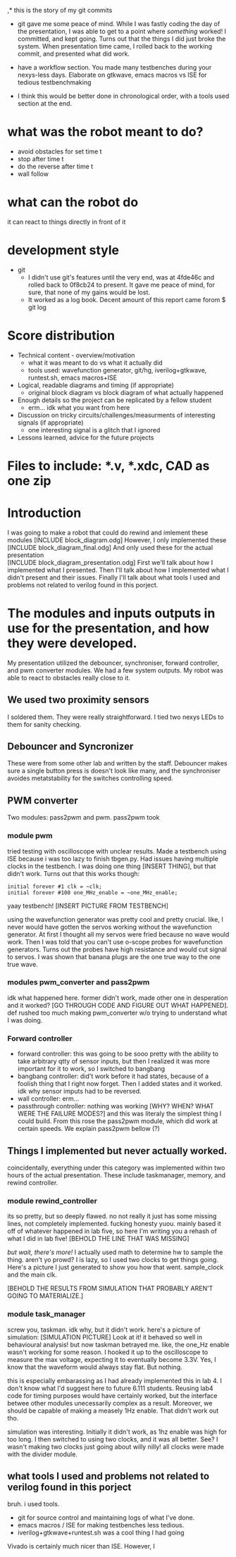 ,* this is the story of my git commits
  * git gave me some peace of mind. While I was fastly coding the day
    of the presentation, I was able to get to a point where
    *something* worked! I committed, and kept going. Turns out that
    the things I did just broke the system. When presentation time
    came, I rolled back to the working commit, and presented what did
    work.
  
* have a workflow section. You made many testbenches during your nexys-less days. Elaborate on gtkwave, emacs macros vs ISE for tedious testbenchmaking

* I think this would be better done in chronological order, with a tools used section at the end. 




# what was the robot meant to do?
* avoid obstacles for set time t
* stop after time t
* do the reverse after time t
* wall follow

# what can the robot do
it can react to things directly in front of it

# development style
* git 
  - I didn't use git's features until the very end, was at 4fde46c and
	rolled back to 0f8cb24 to present. It gave me peace of mind, for
	sure, that none of my gains would be lost.
  - It worked as a log book. Decent amount of this report came forom $ git log

# Score distribution
* Technical content - overview/motivation
  - what it was meant to do vs what it actually did
  - tools used: wavefunction generator, git/hg, iverilog+gtkwave, runtest.sh, emacs macros+ISE
* Logical, readable diagrams and timing (if appropriate)
  - original block diagram vs block diagram of what actually happened
* Enough details so the project can be replicated by a fellow student
  - erm... idk what you want from here
* Discussion on tricky circuits/challenges/measurments of interesting signals (if appropriate)
  - one interesting signal is a glitch that I ignored 
* Lessons learned, advice for the future projects


# Files to include: *.v, *.xdc, CAD as one zip


# Introduction
I was going to make a robot that could do rewind and imlement these modules 
  [INCLUDE block\_diagram.odg]
However, I only implemented these
  [INCLUDE block\_diagram_final.odg]
And only used these for the actual presentation  
  [INCLUDE block\_diagram\_presentation.odg]
First we'll talk about how I implemented what I presented. Then I'll talk about how I implemented what I didn't present and their issues. Finally I'll talk about what tools I used and problems not related to verilog found in this porject. 

# The modules and inputs outputs in use for the presentation, and how they were developed. 
My presentation utilized the debouncer, synchroniser, forward controller, and pwm converter modules. We had a few system outputs. My robot was able to react to obstacles really close to it. 

## We used two proximity sensors
I soldered them. They were really straightforward. I tied two nexys LEDs to them for sanity checking. 

## Debouncer and Syncronizer
These were from some other lab and written by the staff. Debouncer makes sure a single button press is doesn't look like many, and the synchroniser avoides metatstability for the switches controlling speed. 


## PWM converter
Two modules: pass2pwm and pwm. pass2pwm took 
### module pwm
tried testing with oscilloscope with unclear results. Made a testbench using ISE because i was too lazy to finish tbgen.py. Had issues having multiple clocks in the testbench.
I was doing one thing [INSERT THING], but that didn't work. Turns out that this works though: 
    
    initial forever #1 clk = ~clk;
	initial forever #100 one_MHz_enable = ~one_MHz_enable;
	
yaay testbench! [INSERT PICTURE FROM TESTBENCH]

using the wavefunction generator was pretty cool and pretty crucial. like, I never would have gotten the servos working without the wavefunction generator. At first I thought all my servos were fried because no wave would work. Then I was told that you can't use o-scope probes for wavefunction generators. Turns out the probes have high resistance and would cut signal to servos. I was shown that banana plugs are the one true way to the one true wave. 

### modules pwm\_converter and pass2pwm
idk what happened here. former didn't work, made other one in desperation and it worked? [GO THROUGH CODE AND FIGURE OUT WHAT HAPPENED]. def rushed too much making pwm_converter w/o trying to understand what I was doing. 

### Forward controller
* forward controller: this was going to be sooo pretty with the ability to take arbitrary qtty of sensor inputs, but then I realized it was more important for it to work, so I switched to bangbang
* bangbang controller: did't work before it had states, because of a foolish thing that I right now forget. Then I added states and it worked. idk why sensor imputs had to be reversed. 
* wall controller: erm...
* passthrough controller: nothing was working [WHY? WHEN? WHAT WERE THE FAILURE MODES?] and this was literaly the simplest thing I could build. From this rose the pass2pwm module, which did work at certain speeds. We explain pass2pwm bellow (?)

## Things I implemented but never actually worked. 
coincidentally, everything under this category was implemented within two hours of the actual presentation. These include taskmanager, memory, and rewind controller. 

### module rewind_controller
its so pretty, but so deeply flawed. 
no not really it just has some missing lines, not completely implemented. fucking honesty yuou. mainly based it off of whatever happened in lab five, so here I'm writing you a rehash of what I did in lab five! [BEHOLD THE LINE THAT WAS MISSING]

*but wait, there's more!* I actually used math to determine hw to sample the thing. aren't yo prowd? I is lazy, so I used two clocks to get things going. Here's a picture I just generated to show you how that went. sample_clock and the main clk. 

[BEHOLD THE RESULTS FROM SIMULATION THAT PROBABLY AREN'T GOING  TO MATERIALIZE.]

### module task\_manager
screw you, taskman. idk why, but it didn't work. here's a picture of simulation: 
[SIMULATION PICTURE]
Look at it! it behaved so well in behavioural analysis! but now taskman betrayed me. like, the one\_Hz enable wasn't working for some reason. I hooked it up to the oscilloscope to measure the max voltage, expecting it to eventually become 3.3V. Yes, I know that the waveform would always stay flat. But nothing.

this is especially embarassing as I had already implemented this in lab 4. I don't know what I'd suggest here to future 6.111 students. Reusing lab4 code for timing purposes would have certainly worked, but the interface betwee other modules unecessarily complex as a result. Moreover, we should be capable of making a measely 1Hz enable. That didn't work out tho. 

simulation was interesting. Initially it didn't work, as 1hz enable was high for too long. I then switched to using two clocks, and it was all better. See? I wasn't making two clocks just going about willy nilly! all clocks were made with the divider module. 


## what tools I used and problems not related to verilog found in this porject
bruh. i used tools. 
* git for source control and maintaining logs of what I've done.
* emacs macros / ISE for making testbenches less tedious. 
* iverilog+gtkwave+runtest.sh was a cool thing I had going

Vivado is certainly much nicer than ISE. However, I 
